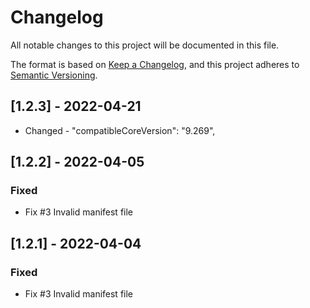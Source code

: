# Changelog
All notable changes to this project will be documented in this file.

The format is based on [Keep a Changelog](https://keepachangelog.com/en/1.0.0/),
and this project adheres to [Semantic Versioning](https://semver.org/spec/v2.0.0.html).

## [1.2.3] - 2022-04-21
- Changed - "compatibleCoreVersion": "9.269",

## [1.2.2] - 2022-04-05
### Fixed
- Fix #3 Invalid manifest file

## [1.2.1] - 2022-04-04
### Fixed
- Fix #3 Invalid manifest file
